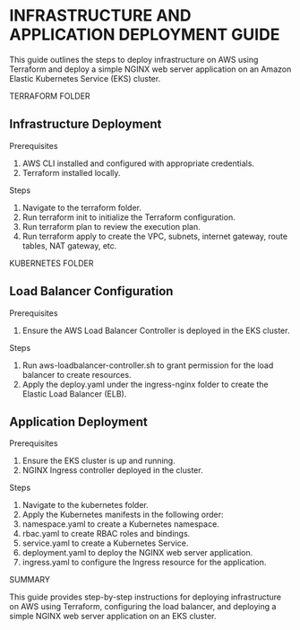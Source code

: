 INFRASTRUCTURE AND APPLICATION DEPLOYMENT GUIDE
================================================

This guide outlines the steps to deploy infrastructure on AWS using Terraform and deploy a simple NGINX web server application on an Amazon Elastic Kubernetes Service (EKS) cluster.

TERRAFORM FOLDER

Infrastructure Deployment
-------------------------

Prerequisites

1. AWS CLI installed and configured with appropriate credentials.
2. Terraform installed locally.

Steps

1. Navigate to the terraform folder.
2. Run terraform init to initialize the Terraform configuration.
3. Run terraform plan to review the execution plan.
4. Run terraform apply to create the VPC, subnets, internet gateway, route tables, NAT gateway, etc.

KUBERNETES FOLDER

Load Balancer Configuration
---------------------------

Prerequisites

1. Ensure the AWS Load Balancer Controller is deployed in the EKS cluster.

Steps

1. Run aws-loadbalancer-controller.sh to grant permission for the load balancer to create resources.
2. Apply the deploy.yaml under the ingress-nginx folder to create the Elastic Load Balancer (ELB).

Application Deployment
----------------------

Prerequisites

1. Ensure the EKS cluster is up and running.
2. NGINX Ingress controller deployed in the cluster.

Steps

1. Navigate to the kubernetes folder.
2. Apply the Kubernetes manifests in the following order:
3. namespace.yaml to create a Kubernetes namespace.
4. rbac.yaml to create RBAC roles and bindings.
5. service.yaml to create a Kubernetes Service.
6. deployment.yaml to deploy the NGINX web server application.
7. ingress.yaml to configure the Ingress resource for the application.

SUMMARY

This guide provides step-by-step instructions for deploying infrastructure on AWS using Terraform, configuring the load balancer, and deploying a simple NGINX web server application on an EKS cluster.
